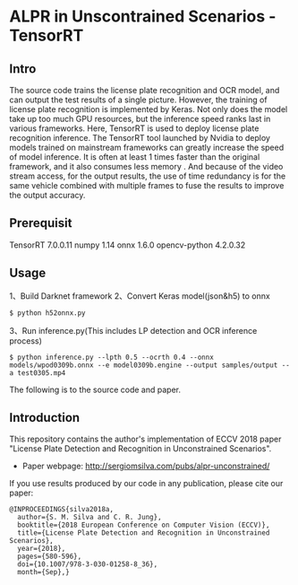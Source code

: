 # ALPR in Unscontrained Scenarios - TensorRT

## Intro
The source code trains the license plate recognition and OCR model, and can output the test results of a single picture. However, the training of license plate recognition is implemented by Keras. Not only does the model take up too much GPU resources, but the inference speed ranks last in various frameworks. Here, TensorRT is used to deploy license plate recognition inference. The TensorRT tool launched by Nvidia to deploy models trained on mainstream frameworks can greatly increase the speed of model inference. It is often at least 1 times faster than the original framework, and it also consumes less memory . And because of the video stream access, for the output results, the use of time redundancy is for the same vehicle combined with multiple frames to fuse the results to improve the output accuracy.

## Prerequisit
TensorRT 7.0.0.11
numpy    1.14
onnx     1.6.0
opencv-python 4.2.0.32

## Usage
1、Build Darknet framework
2、Convert Keras model(json&h5) to onnx
```shellscript
$ python h52onnx.py
```  
3、Run inference.py(This includes LP detection and OCR inference process)
```shellscript
$ python inference.py --lpth 0.5 --ocrth 0.4 --onnx models/wpod0309b.onnx --e model0309b.engine --output samples/output --a test0305.mp4
```  

The following is to the source code and paper.


## Introduction

This repository contains the author's implementation of ECCV 2018 paper "License Plate Detection and Recognition in Unconstrained Scenarios".

* Paper webpage: http://sergiomsilva.com/pubs/alpr-unconstrained/

If you use results produced by our code in any publication, please cite our paper:

```
@INPROCEEDINGS{silva2018a,
  author={S. M. Silva and C. R. Jung}, 
  booktitle={2018 European Conference on Computer Vision (ECCV)}, 
  title={License Plate Detection and Recognition in Unconstrained Scenarios}, 
  year={2018}, 
  pages={580-596}, 
  doi={10.1007/978-3-030-01258-8_36}, 
  month={Sep},}
```

